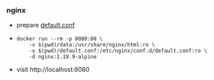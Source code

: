 ### nginx

* prepare [default.conf](resources/default.conf.md)
* ```shell
  docker run --rm -p 8080:80 \
      -v $(pwd)/data:/usr/share/nginx/html:ro \
      -v $(pwd)/default.conf:/etc/nginx/conf.d/default.conf:ro \
      -d nginx:1.19.9-alpine
  ```
* visit http://localhost:8080
